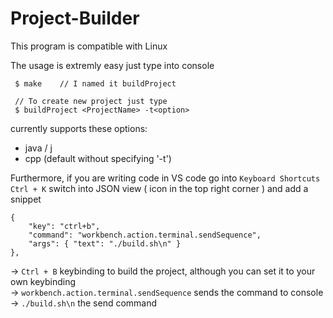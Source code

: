 # Project-Builder

This program is compatible with Linux

The usage is extremly easy just type into console
```
 $ make    // I named it buildProject

 // To create new project just type
 $ buildProject <ProjectName> -t<option>
```
currently supports these options:
 - java / j
 - cpp (default without specifying '-t')

Furthermore, if you are writing code in VS code go into ```Keyboard Shortcuts``` ``` Ctrl + K ```
switch into JSON view ( icon in the top right corner ) and add a snippet
```
{
    "key": "ctrl+b", 
    "command": "workbench.action.terminal.sendSequence",
    "args": { "text": "./build.sh\n" }
},
```

-> ```Ctrl + B``` keybinding to build the project, although you can set it to your own keybinding                                                   
-> ``` workbench.action.terminal.sendSequence ``` sends the command to console                                                            
-> ``` ./build.sh\n ``` the send command                                                     
